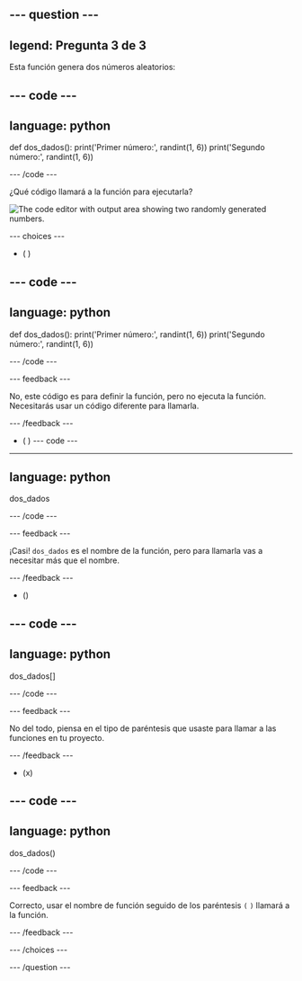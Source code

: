 --- question ---
---
legend: Pregunta 3 de 3
---

Esta función genera dos números aleatorios:

--- code ---
---
language: python
---

def dos_dados(): print('Primer número:', randint(1, 6)) print('Segundo número:', randint(1, 6))

--- /code ---

¿Qué código llamará a la función para ejecutarla?

![The code editor with output area showing two randomly generated numbers.](images/quiz3.png)

--- choices ---

- ( )

--- code ---
---
language: python
---

def dos_dados(): print('Primer número:', randint(1, 6)) print('Segundo número:', randint(1, 6))

--- /code ---

 --- feedback ---

 No, este código es para definir la función, pero no ejecuta la función. Necesitarás usar un código diferente para llamarla.

 --- /feedback ---

- ( ) --- code ---
---
language: python
---

dos_dados

--- /code ---

 --- feedback ---

¡Casi! `dos_dados` es el nombre de la función, pero para llamarla vas a necesitar más que el nombre.

 --- /feedback ---

- ()

--- code ---
---
language: python
---

dos_dados[]

--- /code ---

 --- feedback ---

 No del todo, piensa en el tipo de paréntesis que usaste para llamar a las funciones en tu proyecto.

 --- /feedback ---

- (x)

--- code ---
---
language: python
---

dos_dados()

--- /code ---

 --- feedback ---

 Correcto, usar el nombre de función seguido de los paréntesis `(` `)` llamará a la función.

 --- /feedback ---

--- /choices ---

--- /question ---
